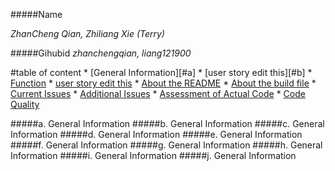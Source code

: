 #####Name 

_ZhanCheng Qian, Zhiliang Xie (Terry)_

  
#####Gihubid
_zhanchengqian, liang121900_

#table of content
       * [General Information][#a]
       * [user story edit this][#b]
       * [Function](#c)
       * [user story edit this](#d)
       * [About the README](#e)
       * [About the build file](#f)
       * [Current Issues](#g)
       * [Additional Issues](#h)
       * [Assessment of Actual Code](#i)
       * [Code Quality](#j)






#####a. General Information <a id ="a"></a>
#####b. General Information <a id ="b"></a>
#####c. General Information <a id ="c"></a>
#####d. General Information <a id ="d"></a>
#####e. General Information <a id ="e"></a>
#####f. General Information <a id ="f"></a>
#####g. General Information <a id ="g"></a>
#####h. General Information <a id ="h"></a>
#####i. General Information <a id ="i"></a>
#####j. General Information <a id ="j"></a>


      
	   
